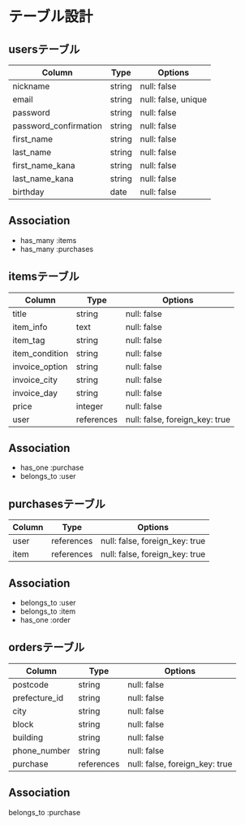# テーブル設計

## usersテーブル

| Column                | Type   | Options             |
| --------------------- | ------ | ------------------- |
| nickname              | string | null: false         |
| email                 | string | null: false, unique |
| password              | string | null: false         |
| password_confirmation | string | null: false         |
| first_name            | string | null: false         |
| last_name             | string | null: false         |
| first_name_kana       | string | null: false         |
| last_name_kana        | string | null: false         |
| birthday              | date   | null: false         |

## Association

- has_many :items
- has_many :purchases

## itemsテーブル

| Column             | Type       | Options                        |
| ------------------ | ---------- | ------------------------------ |
| title              | string     | null: false                    |
| item_info          | text       | null: false                    |
| item_tag           | string     | null: false                    |
| item_condition     | string     | null: false                    |
| invoice_option     | string     | null: false                    |
| invoice_city       | string     | null: false                    |
| invoice_day        | string     | null: false                    |
| price              | integer    | null: false                    |
| user               | references | null: false, foreign_key: true |

## Association

- has_one :purchase
- belongs_to :user

## purchasesテーブル

| Column   | Type       | Options                        |
| -------- | ---------- | ------------------------------ |
| user     | references | null: false, foreign_key: true |
| item     | references | null: false, foreign_key: true |

## Association

- belongs_to :user
- belongs_to :item
- has_one :order

## ordersテーブル

| Column             | Type       | Options                        |
| ------------------ | ---------- | ------------------------------ |
| postcode           | string     | null: false                    |
| prefecture_id      | string     | null: false                    |
| city               | string     | null: false                    |
| block              | string     | null: false                    |
| building           | string     | null: false                    |
| phone_number       | string     | null: false                    |
| purchase           | references | null: false, foreign_key: true |

## Association

belongs_to :purchase